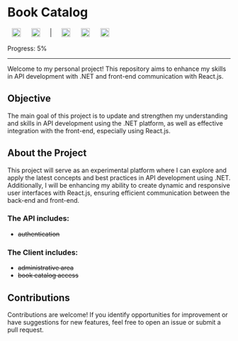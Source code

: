 # Book Catalog

<div>
    <img style="width: 20px;
        margin: 0 10px;" src="https://cdn.jsdelivr.net/gh/devicons/devicon@latest/icons/csharp/csharp-original.svg" />
    <img style="width: 20px;
        margin: 0 10px;" src="https://cdn.jsdelivr.net/gh/devicons/devicon@latest/icons/dotnetcore/dotnetcore-original.svg" />
    <svg width="20px" height="20px">
    <line x1="10" y1="0" x2="10" y2="20" style="stroke:gray;stroke-width:2" />
    </svg>
    <img style="width: 20px;
        margin: 0 10px;" src="https://cdn.jsdelivr.net/gh/devicons/devicon@latest/icons/javascript/javascript-plain.svg" />
    <img style="width: 20px;
        margin: 0 10px;" src="https://cdn.jsdelivr.net/gh/devicons/devicon@latest/icons/react/react-original-wordmark.svg" />
    <img style="width: 20px;
        margin: 0 10px;" src="https://cdn.jsdelivr.net/gh/devicons/devicon@latest/icons/nodejs/nodejs-original-wordmark.svg" />
</div>

Progress: 5%

---

Welcome to my personal project! This repository aims to enhance my skills in API development with .NET and front-end communication with React.js.

## Objective
The main goal of this project is to update and strengthen my understanding and skills in API development using the .NET platform, as well as effective integration with the front-end, especially using React.js.

## About the Project
This project will serve as an experimental platform where I can explore and apply the latest concepts and best practices in API development using .NET. Additionally, I will be enhancing my ability to create dynamic and responsive user interfaces with React.js, ensuring efficient communication between the back-end and front-end.

### The API includes:
- ~~authentication~~

### The Client includes:
- ~~administrative area~~
- ~~book catalog access~~

## Contributions
Contributions are welcome! If you identify opportunities for improvement or have suggestions for new features, feel free to open an issue or submit a pull request.
